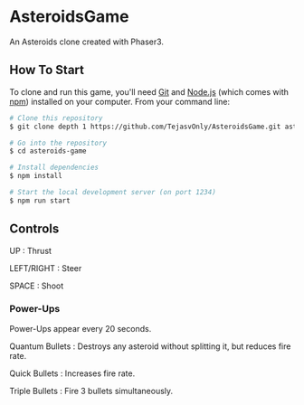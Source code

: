 # AsteroidsGame
An Asteroids clone created with Phaser3.

## How To Start

To clone and run this game, you'll need [Git](https://git-scm.com) and [Node.js](https://nodejs.org/en/download/) (which comes with [npm](http://npmjs.com)) installed on your computer. From your command line:


```bash
# Clone this repository
$ git clone depth 1 https://github.com/TejasvOnly/AsteroidsGame.git asteroids-game

# Go into the repository
$ cd asteroids-game

# Install dependencies
$ npm install

# Start the local development server (on port 1234)
$ npm run start

```

## Controls

UP : Thrust

LEFT/RIGHT : Steer

SPACE : Shoot

### Power-Ups

Power-Ups appear every 20 seconds.



Quantum Bullets : Destroys any asteroid without splitting it, but reduces fire rate.

Quick Bullets : Increases fire rate.

Triple Bullets : Fire 3 bullets simultaneously.
